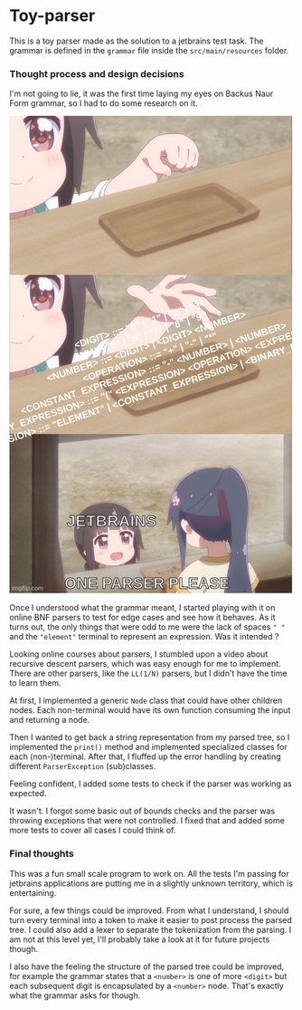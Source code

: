 # Toy-parser

This is a toy parser made as the solution to a jetbrains test task.
The grammar is defined in the `grammar` file inside the `src/main/resources` folder.



### Thought process and design decisions

I'm not going to lie, it was the first time laying my eyes on Backus Naur Form grammar, so I had to do some research on it.

![me_discovering the test_task.png](src/main/resources/readme_image_1.png)

Once I understood what the grammar meant, I started playing with it on online BNF parsers to test for edge cases and see how it behaves.
As it turns out, the only things that were odd to me were the lack of spaces `" "` and the `"element"` terminal to represent an expression. Was it intended ?

Looking online courses about parsers, I stumbled upon a video about recursive descent parsers, which was easy enough for me to implement.
There are other parsers, like the `LL(1/N)` parsers, but I didn't have the time to learn them.

At first, I implemented a generic `Node` class that could have other children nodes.
Each non-terminal would have its own function consuming the input and returning a node.

Then I wanted to get back a string representation from my parsed tree, so I implemented the `print()` method and implemented specialized classes for each (non-)terminal.
After that, I fluffed up the error handling by creating different `ParserException` (sub)classes.

Feeling confident, I added some tests to check if the parser was working as expected.

It wasn't. I forgot some basic out of bounds checks and the parser was throwing exceptions that were not controlled.
I fixed that and added some more tests to cover all cases I could think of.


### Final thoughts
This was a fun small scale program to work on.
All the tests I'm passing for jetbrains applications are putting me in a slightly unknown territory, which is entertaining.

For sure, a few things could be improved.
From what I understand, I should turn every terminal into a token to make it easier to post process the parsed tree.
I could also add a lexer to separate the tokenization from the parsing. I am not at this level yet, I'll probably take a look at it for future projects though.

I also have the feeling the structure of the parsed tree could be improved, for example the grammar states that a `<number>` is one of more `<digit>` but each subsequent digit is encapsulated by a `<number>` node.
That's exactly what the grammar asks for though.

